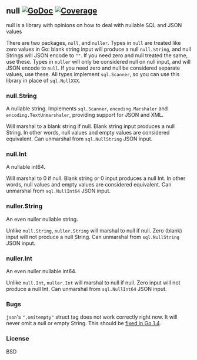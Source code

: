 ## null [![GoDoc](https://godoc.org/github.com/guregu/null?status.svg)](https://godoc.org/github.com/guregu/null) [![Coverage](http://gocover.io/_badge/github.com/guregu/null)](http://gocover.io/github.com/guregu/null)
null is a library with opinions on how to deal with nullable SQL and JSON values

There are two packages, `null`, and `nuller`. 
Types in `null` are treated like zero values in Go: blank string input will produce a null `null.String`, and null Strings will JSON encode to `""`. If you need zero and null treated the same, use these.
Types in `nuller` will only be considered null on null input, and will JSON encode to `null`. If you need zero and null be considered separate values, use these.
All types implement `sql.Scanner`, so you can use this library in place of `sql.NullXXX`. 

### null.String
A nullable string. Implements `sql.Scanner`, `encoding.Marshaler` and `encoding.TextUnmarshaler`, providing support for JSON and XML. 

Will marshal to a blank string if null. Blank string input produces a null String. In other words, null values and empty values are considered equivalent. Can unmarshal from `sql.NullString` JSON input. 

### null.Int
A nullable int64.

Will marshal to 0 if null. Blank string or 0 input produces a null Int. In other words, null values and empty values are considered equivalent. Can unmarshal from `sql.NullInt64` JSON input. 

### nuller.String
An even nuller nullable string. 

Unlike `null.String`, `nuller.String` will marshal to null if null. Zero (blank) input will not produce a null String. Can unmarshal from `sql.NullString` JSON input. 

### nuller.Int
An even nuller nullable int64. 

Unlike `null.Int`, `nuller.Int` will marshal to null if null. Zero input will not produce a null Int. Can unmarshal from `sql.NullInt64` JSON input. 

### Bugs
`json`'s `",omitempty"` struct tag does not work correctly right now. It will never omit a null or empty String. This should be [fixed in Go 1.4](https://code.google.com/p/go/issues/detail?id=4357).


### License
BSD